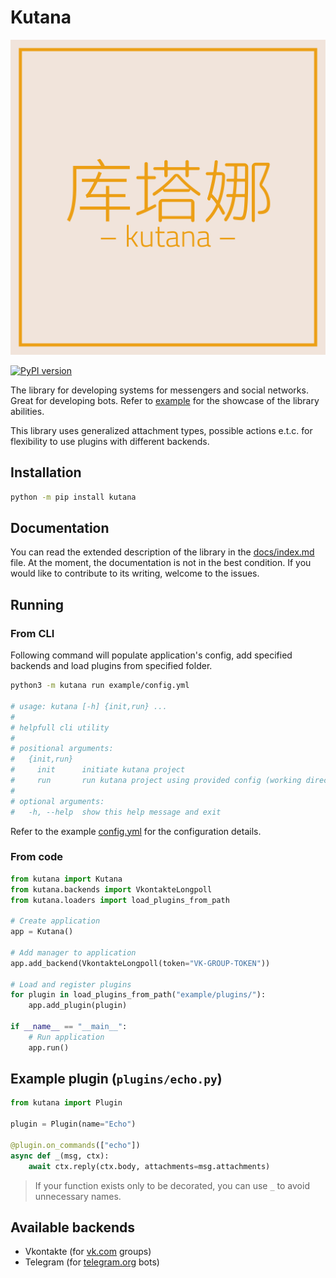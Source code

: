 # Kutana

![Kutana logo](./docs/kutana-logo-512.png?raw=true "Kutana")

[![PyPI version](https://badge.fury.io/py/kutana.svg)](https://badge.fury.io/py/kutana)

The library for developing systems for messengers and social networks. Great
for developing bots. Refer to [example](https://github.com/ekonda/kutana/tree/master/example)
for the showcase of the library abilities.

This library uses generalized attachment types, possible actions e.t.c. for flexibility
to use plugins with different backends.

## Installation

```bash
python -m pip install kutana
```

## Documentation

You can read the extended description of the library in
the [docs/index.md](example/config.example.yml) file. At the moment,
the documentation is not in the best condition. If you would like
to contribute to its writing, welcome to the issues.

## Running

### From CLI

Following command will populate application's config, add specified backends and
load plugins from specified folder.

```bash
python3 -m kutana run example/config.yml

# usage: kutana [-h] {init,run} ...
#
# helpfull cli utility
#
# positional arguments:
#   {init,run}
#     init      initiate kutana project
#     run       run kutana project using provided config (working directory will be changed to the one with config file)
#
# optional arguments:
#   -h, --help  show this help message and exit
```

Refer to the example [config.yml](example/config.example.yml)
for the configuration details.

### From code

```py
from kutana import Kutana
from kutana.backends import VkontakteLongpoll
from kutana.loaders import load_plugins_from_path

# Create application
app = Kutana()

# Add manager to application
app.add_backend(VkontakteLongpoll(token="VK-GROUP-TOKEN"))

# Load and register plugins
for plugin in load_plugins_from_path("example/plugins/"):
    app.add_plugin(plugin)

if __name__ == "__main__":
    # Run application
    app.run()
```

## Example plugin (`plugins/echo.py`)

```py
from kutana import Plugin

plugin = Plugin(name="Echo")

@plugin.on_commands(["echo"])
async def _(msg, ctx):
    await ctx.reply(ctx.body, attachments=msg.attachments)
```

> If your function exists only to be decorated, you can use `_` to avoid
> unnecessary names.

## Available backends

- Vkontakte (for [vk.com](https://vk.com) groups)
- Telegram (for [telegram.org](https://telegram.org) bots)
